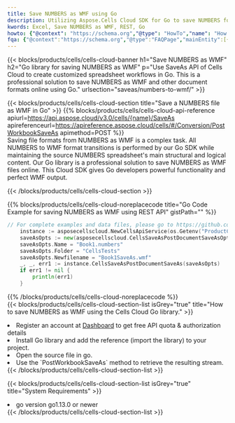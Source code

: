```yaml
---
title: Save NUMBERS as WMF using Go 
description: Utilizing Aspose.Cells Cloud SDK for Go to save NUMBERS format file as WMF format file. 
kwords: Excel, Save NUMBERS as WMF, REST, Go
howto: {"@context": "https://schema.org","@type": "HowTo","name": "How to save NUMBERS as WMF using the Cells Cloud Go library.","description": "How to save NUMBERS as WMF using the Cells Cloud Go library.","image": {"@type": "ImageObject"},"url": "/go/saveas/numbers-to-wmf/","step": [{ "@type": "HowToStep","name": "How to save NUMBERS as WMF using the Cells Cloud Go library. step 1", "image": {"@type": "ImageObject",},"url": "/go/saveas/numbers-to-wmf/","text": "Register an account at <a href='https://dashboard.aspose.cloud/'>Dashboard</a> to get free API quota & authorization details",},{ "@type": "HowToStep","name": "How to save NUMBERS as WMF using the Cells Cloud Go library. step 1", "image": {"@type": "ImageObject",},"url": "/go/saveas/numbers-to-wmf/","text": "Install Go library and add the reference (import the library) to your project.",},{ "@type": "HowToStep","name": "How to save NUMBERS as WMF using the Cells Cloud Go library. step 1", "image": {"@type": "ImageObject",},"url": "/go/saveas/numbers-to-wmf/","text": "Open the source file in go.",},{ "@type": "HowToStep","name": "How to save NUMBERS as WMF using the Cells Cloud Go library. step 1", "image": {"@type": "ImageObject",},"url": "/go/saveas/numbers-to-wmf/","text": "Use the `PostWorkbookSaveAs` method to retrieve the resulting stream.",}, ],"supply": {"@type": "HowToSupply","name": "document"},"tool": [{"@type": "HowToTool","name": "Goland, Visual Studio Code, Eclipse"},{"@type": "HowToTool","name": "Aspose Cells"}],"totalTime": "PT6M"}
fqa: {"@context":"https://schema.org","@type":"FAQPage","mainEntity":[{"@type":"Question","name":"Why save file as other formats file in C# using REST API?","acceptedAnswer":{"@type":"Answer","text":"Documents are encoded in many ways, and some files may be incompatible with the software you use. To open and read such files, just save them as appropriate file formats.<br/><ol><li>Install .NET SDK and add the reference (import the library) to your project.</li><li>Open the source file in C# using REST API.</li><li>Call the PostWorkbookSaveAsRequest() method, passing an output filename with required extension.</li><li>Get the result of save as a separate file.</li></ol>"}},{"@type":"Question","name":"What file formats can I save as with your C# library?","acceptedAnswer":{"@type":"Answer","text":"We support a variety of file formats for conversion using .NET library, including XLSX, Excel, xls , PDF, CSV, HTML, Markdown, XML, PNG, JPG, TIFF, Json, TXT and many more."}},{"@type":"Question","name":"What is the maximum allowed file size for conversion using this .NET library?","acceptedAnswer":{"@type":"Answer","text":"There are no file size limits for format conversions using .NET library."}}]}
---
```



{{< blocks/products/cells/cells-cloud-banner h1="Save NUMBERS as WMF" h2="Go library for saving NUMBERS as WMF" p="Use SaveAs API of Cells Cloud to create customized spreadsheet workflows in Go. This is a professional solution to save NUMBERS as WMF and other document formats online using Go." urlsection="saveas/numbers-to-wmf/" >}}

{{< blocks/products/cells/cells-cloud-section  title="Save a NUMBERS file as WMF in Go" >}}
{{% blocks/products/cells/cells-cloud-api-reference  apiurl=https://api.aspose.cloud/v3.0/cells/{name}/SaveAs  apireferenceurl=https://apireference.aspose.cloud/cells/#/Conversion/PostWorkbookSaveAs  apimethod=POST %}}
<br/>
Saving file formats from NUMBERS as WMF is a complex task. All NUMBERS to WMF format transitions is performed by our Go SDK while maintaining the source NUMBERS spreadsheet's main structural and logical content. Our Go library is a professional solution to save NUMBERS as WMF files online. This Cloud SDK gives Go developers powerful functionality and perfect WMF output.

{{< /blocks/products/cells/cells-cloud-section >}}

{{% blocks/products/cells/cells-cloud-noreplacecode title="Go Code Example for saving NUMBERS as WMF using REST API" gistPath="" %}}
  
```go
// For complete examples and data files, please go to https://github.com/aspose-cells-cloud/aspose-cells-cloud-go/
    instance := asposecellscloud.NewCellsApiService(os.Getenv("ProductClientId"), os.Getenv("ProductClientSecret"))
    saveAsOpts := new(asposecellscloud.CellsSaveAsPostDocumentSaveAsOpts)
    saveAsOpts.Name = "Book1.numbers"
    saveAsOpts.Folder = "CellsTests"
    saveAsOpts.Newfilename = "Book1SaveAs.wmf"
    _, _, err1 := instance.CellsSaveAsPostDocumentSaveAs(saveAsOpts)
    if err1 != nil {
	    println(err1)
    }
```
  
{{% /blocks/products/cells/cells-cloud-noreplacecode  %}}
<br/>
{{< blocks/products/cells/cells-cloud-section-list isGrey="true"  title="How to save NUMBERS as WMF using the Cells Cloud Go library." >}}
<li>Register an account at <a href="https://dashboard.aspose.cloud/">Dashboard</a> to get free API quota & authorization details</li>
<li>Install Go library and add the reference (import the library) to your project.</li>
<li>Open the source file in go.</li>
<li>Use the `PostWorkbookSaveAs` method to retrieve the resulting stream.</li>
{{< /blocks/products/cells/cells-cloud-section-list >}}

{{< blocks/products/cells/cells-cloud-section-list isGrey="true"  title="System Requirements" >}}
<li>go version go1.13.0 or newer</li>
{{< /blocks/products/cells/cells-cloud-section-list >}}
